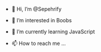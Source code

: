 - 👋 Hi, I’m @Sepehrify
- 👀 I’m interested in Boobs
- 🌱 I’m currently learning JavaScript

- 📫 How to reach me ...

<!---
Sepehrify/Sepehrify is a ✨ special ✨ repository because its `README.md` (this file) appears on your GitHub profile.
You can click the Preview link to take a look at your changes.
--->
